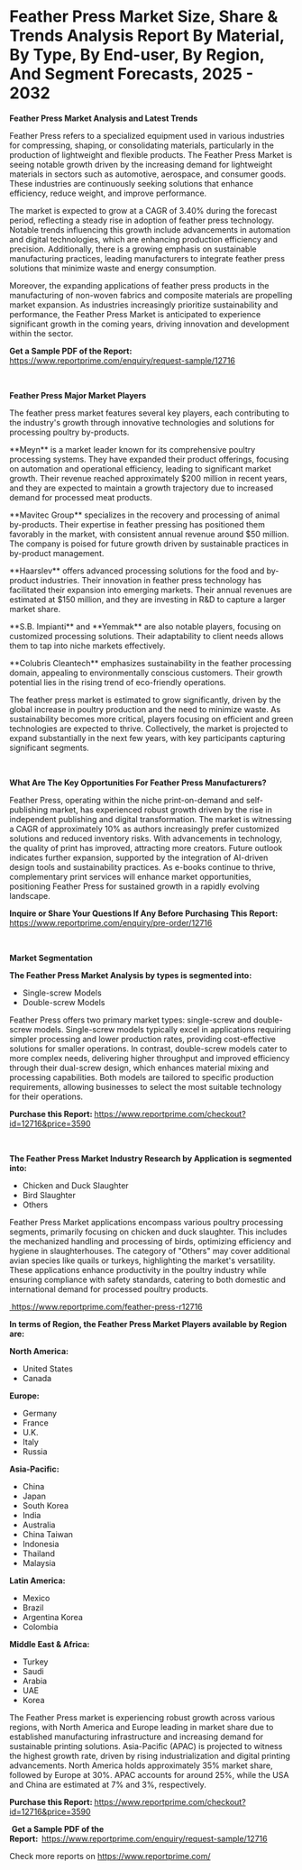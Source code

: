 <p><h1>Feather Press Market Size, Share & Trends Analysis Report By Material, By Type, By End-user, By Region, And Segment Forecasts, 2025 - 2032</h1></p><p><strong>Feather Press Market Analysis and Latest Trends</strong></p>
<p><p>Feather Press refers to a specialized equipment used in various industries for compressing, shaping, or consolidating materials, particularly in the production of lightweight and flexible products. The Feather Press Market is seeing notable growth driven by the increasing demand for lightweight materials in sectors such as automotive, aerospace, and consumer goods. These industries are continuously seeking solutions that enhance efficiency, reduce weight, and improve performance.</p><p>The market is expected to grow at a CAGR of 3.40% during the forecast period, reflecting a steady rise in adoption of feather press technology. Notable trends influencing this growth include advancements in automation and digital technologies, which are enhancing production efficiency and precision. Additionally, there is a growing emphasis on sustainable manufacturing practices, leading manufacturers to integrate feather press solutions that minimize waste and energy consumption.</p><p>Moreover, the expanding applications of feather press products in the manufacturing of non-woven fabrics and composite materials are propelling market expansion. As industries increasingly prioritize sustainability and performance, the Feather Press Market is anticipated to experience significant growth in the coming years, driving innovation and development within the sector.</p></p>
<p><strong>Get a Sample PDF of the Report:&nbsp;</strong> <a href="https://www.reportprime.com/enquiry/request-sample/12716?utm_campaign=2641&utm_medium=2&utm_source=Github&utm_content=ia&utm_term=19032025&utm_id=feather-press">https://www.reportprime.com/enquiry/request-sample/12716</a></p>
<p>&nbsp;</p>
<p><strong>Feather Press Major Market Players</strong></p>
<p><p>The feather press market features several key players, each contributing to the industry's growth through innovative technologies and solutions for processing poultry by-products.</p><p>**Meyn** is a market leader known for its comprehensive poultry processing systems. They have expanded their product offerings, focusing on automation and operational efficiency, leading to significant market growth. Their revenue reached approximately $200 million in recent years, and they are expected to maintain a growth trajectory due to increased demand for processed meat products.</p><p>**Mavitec Group** specializes in the recovery and processing of animal by-products. Their expertise in feather pressing has positioned them favorably in the market, with consistent annual revenue around $50 million. The company is poised for future growth driven by sustainable practices in by-product management.</p><p>**Haarslev** offers advanced processing solutions for the food and by-product industries. Their innovation in feather press technology has facilitated their expansion into emerging markets. Their annual revenues are estimated at $150 million, and they are investing in R&D to capture a larger market share.</p><p>**S.B. Impianti** and **Yemmak** are also notable players, focusing on customized processing solutions. Their adaptability to client needs allows them to tap into niche markets effectively.</p><p>**Colubris Cleantech** emphasizes sustainability in the feather processing domain, appealing to environmentally conscious customers. Their growth potential lies in the rising trend of eco-friendly operations.</p><p>The feather press market is estimated to grow significantly, driven by the global increase in poultry production and the need to minimize waste. As sustainability becomes more critical, players focusing on efficient and green technologies are expected to thrive. Collectively, the market is projected to expand substantially in the next few years, with key participants capturing significant segments.</p></p>
<p>&nbsp;</p>
<p><strong>What Are The Key Opportunities For Feather Press Manufacturers?</strong></p>
<p><p>Feather Press, operating within the niche print-on-demand and self-publishing market, has experienced robust growth driven by the rise in independent publishing and digital transformation. The market is witnessing a CAGR of approximately 10% as authors increasingly prefer customized solutions and reduced inventory risks. With advancements in technology, the quality of print has improved, attracting more creators. Future outlook indicates further expansion, supported by the integration of AI-driven design tools and sustainability practices. As e-books continue to thrive, complementary print services will enhance market opportunities, positioning Feather Press for sustained growth in a rapidly evolving landscape.</p></p>
<p><strong>Inquire or Share Your Questions If Any Before Purchasing This Report:</strong> <a href="https://www.reportprime.com/enquiry/pre-order/12716?utm_campaign=2641&utm_medium=2&utm_source=Github&utm_content=ia&utm_term=19032025&utm_id=feather-press">https://www.reportprime.com/enquiry/pre-order/12716</a></p>
<p>&nbsp;</p>
<p><strong>Market Segmentation</strong></p>
<p><strong>The Feather Press Market Analysis by types is segmented into:</strong></p>
<p><ul><li>Single-screw Models</li><li>Double-screw Models</li></ul></p>
<p><p>Feather Press offers two primary market types: single-screw and double-screw models. Single-screw models typically excel in applications requiring simpler processing and lower production rates, providing cost-effective solutions for smaller operations. In contrast, double-screw models cater to more complex needs, delivering higher throughput and improved efficiency through their dual-screw design, which enhances material mixing and processing capabilities. Both models are tailored to specific production requirements, allowing businesses to select the most suitable technology for their operations.</p></p>
<p><strong>Purchase this Report:&nbsp;</strong><a href="https://www.reportprime.com/checkout?id=12716&price=3590&utm_campaign=2641&utm_medium=2&utm_source=Github&utm_content=ia&utm_term=19032025&utm_id=feather-press">https://www.reportprime.com/checkout?id=12716&price=3590</a></p>
<p>&nbsp;</p>
<p><strong>The Feather Press Market Industry Research by Application is segmented into:</strong></p>
<p><ul><li>Chicken and Duck Slaughter</li><li>Bird Slaughter</li><li>Others</li></ul></p>
<p><p>Feather Press Market applications encompass various poultry processing segments, primarily focusing on chicken and duck slaughter. This includes the mechanized handling and processing of birds, optimizing efficiency and hygiene in slaughterhouses. The category of "Others" may cover additional avian species like quails or turkeys, highlighting the market's versatility. These applications enhance productivity in the poultry industry while ensuring compliance with safety standards, catering to both domestic and international demand for processed poultry products.</p></p>
<p><a href="https://www.reportprime.com/feather-press-r12716?utm_campaign=2641&utm_medium=2&utm_source=Github&utm_content=ia&utm_term=19032025&utm_id=feather-press">&nbsp;https://www.reportprime.com/feather-press-r12716</a></p>
<p><strong>In terms of Region, the Feather Press Market Players available by Region are:</strong></p>
<p>
    <p> <strong> North America: </strong>
        <ul>
            <li>United States</li>
            <li>Canada</li>
        </ul>
        </p> 
    <p> <strong> Europe: </strong>
        <ul>
            <li>Germany</li>
            <li>France</li>
            <li>U.K.</li>
            <li>Italy</li>
            <li>Russia</li>
        </ul>
        </p> 
    <p> <strong> Asia-Pacific: </strong>
        <ul>
            <li>China</li>
            <li>Japan</li>
            <li>South Korea</li>
            <li>India</li>
            <li>Australia</li>
            <li>China Taiwan</li>
            <li>Indonesia</li>
            <li>Thailand</li>
            <li>Malaysia</li>
        </ul>
        </p> 
    <p> <strong> Latin America: </strong>
        <ul>
            <li>Mexico</li>
            <li>Brazil</li>
            <li>Argentina Korea</li>
            <li>Colombia</li>
        </ul>
        </p> 
    <p> <strong> Middle East & Africa: </strong>
        <ul>
            <li>Turkey</li>
            <li>Saudi</li>
            <li>Arabia</li>
            <li>UAE</li>
            <li>Korea</li>
        </ul>
    </p>
    </p>
<p><p>The Feather Press market is experiencing robust growth across various regions, with North America and Europe leading in market share due to established manufacturing infrastructure and increasing demand for sustainable printing solutions. Asia-Pacific (APAC) is projected to witness the highest growth rate, driven by rising industrialization and digital printing advancements. North America holds approximately 35% market share, followed by Europe at 30%. APAC accounts for around 25%, while the USA and China are estimated at 7% and 3%, respectively.</p></p>
<p><strong>Purchase this Report: </strong><a href="https://www.reportprime.com/checkout?id=12716&price=3590&utm_campaign=2641&utm_medium=2&utm_source=Github&utm_content=ia&utm_term=19032025&utm_id=feather-press">https://www.reportprime.com/checkout?id=12716&price=3590</a></p>
<p>&nbsp;<strong>Get a Sample PDF of the Report:&nbsp;&nbsp;</strong><a href="https://www.reportprime.com/enquiry/request-sample/12716?utm_campaign=2641&utm_medium=2&utm_source=Github&utm_content=ia&utm_term=19032025&utm_id=feather-press">https://www.reportprime.com/enquiry/request-sample/12716</a></p>
<p><strong></strong></p>
<p>Check more reports on <a href="https://www.reportprime.com/?utm_campaign=2641&utm_medium=2&utm_source=Github&utm_content=ia&utm_term=19032025&utm_id=feather-press">https://www.reportprime.com/</a></p>